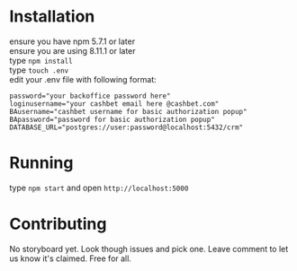 # Installation

ensure you have npm 5.7.1 or later  
ensure you are using 8.11.1 or later  
type `npm install`  
type `touch .env`  
edit your .env file with following format:  
```
password="your backoffice password here"
loginusername="your cashbet email here @cashbet.com"
BAusername="cashbet username for basic authorization popup"
BApassword="password for basic authorization popup"
DATABASE_URL="postgres://user:password@localhost:5432/crm"
```

# Running

type `npm start` and open `http://localhost:5000`

# Contributing

No storyboard yet. Look though issues and pick one. Leave comment to let us know it's claimed. Free for all.